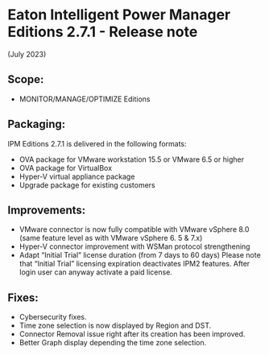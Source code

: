 # Eaton Intelligent Power Manager Editions 2.7.1 - Release note
(July 2023)

## Scope:
* MONITOR/MANAGE/OPTIMIZE Editions

## Packaging:
IPM Editions 2.7.1 is delivered in the following formats:

* OVA package for VMware workstation 15.5 or VMware 6.5 or higher
* OVA package for VirtualBox
* Hyper-V virtual appliance package
* Upgrade package for existing customers

## Improvements:
* VMware connector is now fully compatible with VMware vSphere 8.0 (same feature level as with VMware vSphere 6. 5 & 7.x)
* Hyper-V connector improvement with WSMan protocol strengthening
* Adapt “Initial Trial” license duration (from 7 days  to 60 days) 
Please note that “Initial Trial” licensing expiration deactivates IPM2 features. After login user can anyway activate a paid license.

## Fixes:
* Cybersecurity fixes.
* Time zone selection is now displayed by Region and DST.
* Connector Removal issue right after its creation has been improved.
* Better Graph display depending the time zone selection.
